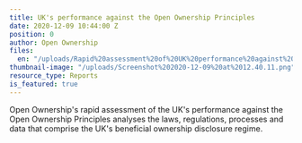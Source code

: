 ```yaml
---
title: UK's performance against the Open Ownership Principles
date: 2020-12-09 10:44:00 Z
position: 0
author: Open Ownership
files:
  en: "/uploads/Rapid%20assessment%20of%20UK%20performance%20against%20the%20OO%20Principles%20.pdf"
thumbnail-image: "/uploads/Screenshot%202020-12-09%20at%2012.40.11.png"
resource_type: Reports
is_featured: true
---
```


Open Ownership's rapid assessment of the UK's performance against the Open Ownership Principles analyses the laws, regulations, processes and data that comprise the UK's beneficial ownership disclosure regime.
